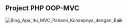 ## Project PHP OOP-MVC

![Blog_Apa_Itu_MVC_Pahami_Konsepnya_dengan_Baik](https://github.com/HusniArr/oop-mvc/assets/47378379/cba6482c-de10-4502-abd4-9c848e920687)
